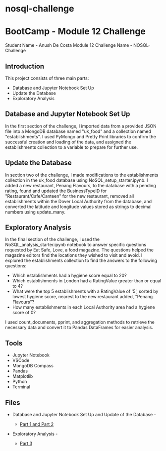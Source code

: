 # nosql-challenge

# BootCamp - Module 12 Challenge

Student Name - Anush De Costa Module 12 Challenge Name - NOSQL-Challenge

## Introduction

This project consists of three main parts:

- Database and Jupyter Notebook Set Up
- Update the Database
- Exploratory Analysis

## Database and Jupyter Notebook Set Up

In the first section of the challenge, I imported data from a provided JSON file into a MongoDB database named "uk_food" and a collection named "establishments". I used PyMongo and Pretty Print libraries to confirm the successful creation and loading of the data, and assigned the establishments collection to a variable to prepare for further use.

## Update the Database

In section two of the challenge, I made modifications to the establishments collection in the uk_food database using NoSQL_setup_starter.ipynb. I added a new restaurant, Penang Flavours, to the database with a pending rating, found and updated the BusinessTypeID for "Restaurant/Cafe/Canteen" for the new restaurant, removed all establishments within the Dover Local Authority from the database, and converted the latitude and longitude values stored as strings to decimal numbers using update_many.

## Exploratory Analysis

In the final section of the challenge, I used the NoSQL_analysis_starter.ipynb notebook to answer specific questions requested by Eat Safe, Love, a food magazine. The questions helped the magazine editors find the locations they wished to visit and avoid. I explored the establishments collection to find the answers to the following questions:

- Which establishments had a hygiene score equal to 20?
- Which establishments in London had a RatingValue greater than or equal to 4?
- What were the top 5 establishments with a RatingValue of '5', sorted by lowest hygiene score, nearest to the new restaurant added, "Penang Flavours"?
- How many establishments in each Local Authority area had a hygiene score of 0?

I used count_documents, pprint, and aggregation methods to retrieve the necessary data and convert it to Pandas DataFrames for easier analysis.

## Tools

- Jupyter Notebook
- VSCode
- MongoDB Compass
- Pandas
- Matplotlib
- Python
- Terminal

## Files

- Database and Jupyter Notebook Set Up and Update of the Database -

  - [Part 1 and Part 2](./NoSQL_setup_Final.ipynb)

- Exploratory Analysis -
  - [Part 3](./NoSQL_analysis_Final.ipynb)
